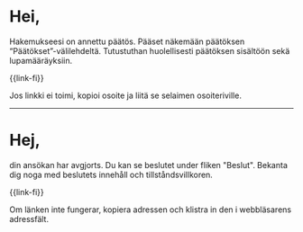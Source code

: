 # Hei,

Hakemukseesi on annettu p&auml;&auml;t&ouml;s. P&auml;&auml;set n&auml;kem&auml;&auml;n p&auml;&auml;t&ouml;ksen &#8220;P&auml;&auml;t&ouml;kset&#8221;-v&auml;lilehdelt&auml;. Tutustuthan huolellisesti p&auml;&auml;t&ouml;ksen sis&auml;lt&ouml;&ouml;n sek&auml; lupam&auml;&auml;r&auml;yksiin.

{{link-fi}}

Jos linkki ei toimi, kopioi osoite ja liit&auml; se selaimen osoiteriville.

---

# Hej,

din ans&ouml;kan har avgjorts. Du kan se beslutet under fliken &quot;Beslut&quot;. Bekanta dig noga med beslutets inneh&aring;ll och tillst&aring;ndsvillkoren.

{{link-fi}}

Om l&auml;nken inte fungerar, kopiera adressen och klistra in den i webbl&auml;sarens adressf&auml;lt.

